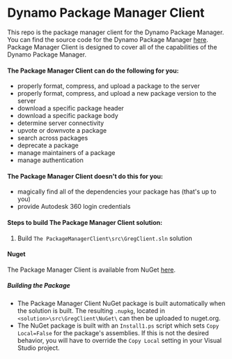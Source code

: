 # Dynamo Package Manager Client

This repo is the package manager client for the Dynamo Package Manager.  You can find the source code for the Dynamo Package Manager [here](https://github.com/pboyer/GReg/).  Package Manager Client is designed to cover all of the capabilities of the Dynamo Package Manager.  

#### The Package Manager Client can do the following for you:

* properly format, compress, and upload a package to the server
* properly format, compress, and upload a new package version to the server
* download a specific package header
* download a specific package body
* determine server connectivity
* upvote or downvote a package
* search across packages
* deprecate a package
* manage maintainers of a package
* manage authentication

#### The Package Manager Client doesn't do this for you:

* magically find all of the dependencies your package has (that's up to you)
* provide Autodesk 360 login credentials

#### Steps to build The Package Manager Client solution:

1. Build `The PackageManagerClient\src\GregClient.sln` solution

#### Nuget
The Package Manager Client is available from NuGet [here](https://www.nuget.org/packages/Greg/). 
##### Building the Package
- The Package Manager Client NuGet package is built automatically when the solution is built. The resulting `.nupkg`, located in `<solution>\src\GregClient\NuGet\` can then be uploaded to nuget.org.
- The NuGet package is built with an `Install1.ps` script which sets `Copy Local=False` for the package's assemblies. If this is not the desired behavior, you will have to override the `Copy Local` setting in your Visual Studio project.


